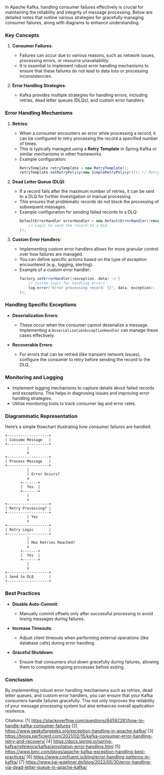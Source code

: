 In Apache Kafka, handling consumer failures effectively is crucial for maintaining the reliability and integrity of message processing. Below are detailed notes that outline various strategies for gracefully managing consumer failures, along with diagrams to enhance understanding.

### Key Concepts

1. **Consumer Failures**:
   - Failures can occur due to various reasons, such as network issues, processing errors, or resource unavailability.
   - It is essential to implement robust error handling mechanisms to ensure that these failures do not lead to data loss or processing inconsistencies.

2. **Error Handling Strategies**:
   - Kafka provides multiple strategies for handling errors, including retries, dead letter queues (DLQs), and custom error handlers.

### Error Handling Mechanisms

1. **Retries**:
   - When a consumer encounters an error while processing a record, it can be configured to retry processing the record a specified number of times.
   - This is typically managed using a **Retry Template** in Spring Kafka or similar mechanisms in other frameworks.
   - Example configuration:
     ```java
     RetryTemplate retryTemplate = new RetryTemplate();
     retryTemplate.setRetryPolicy(new SimpleRetryPolicy(3)); // Retry 3 times
     ```

2. **Dead Letter Queue (DLQ)**:
   - If a record fails after the maximum number of retries, it can be sent to a DLQ for further investigation or manual processing.
   - This ensures that problematic records do not block the processing of subsequent messages.
   - Example configuration for sending failed records to a DLQ:
     ```java
     DefaultErrorHandler errorHandler = new DefaultErrorHandler((record, exception) -> {
         // Logic to send the record to a DLQ
     });
     ```

3. **Custom Error Handlers**:
   - Implementing custom error handlers allows for more granular control over how failures are managed.
   - You can define specific actions based on the type of exception encountered (e.g., logging, alerting).
   - Example of a custom error handler:
     ```java
     factory.setErrorHandler((exception, data) -> {
         // Custom logic for handling errors
         log.error("Error processing record: {}", data, exception);
     });
     ```

### Handling Specific Exceptions

- **Deserialization Errors**: 
  - These occur when the consumer cannot deserialize a message. Implementing a `DeserializationExceptionHandler` can manage these cases effectively.
  
- **Recoverable Errors**: 
  - For errors that can be retried (like transient network issues), configure the consumer to retry before sending the record to the DLQ.

### Monitoring and Logging

- Implement logging mechanisms to capture details about failed records and exceptions. This helps in diagnosing issues and improving error handling strategies.
- Utilize monitoring tools to track consumer lag and error rates.

### Diagrammatic Representation

Here’s a simple flowchart illustrating how consumer failures are handled:

```
+-------------------+
| Consume Message   |
+-------------------+
          |
          v
+-------------------+
| Process Message   |
+-------------------+
          |
          | Error Occurs?
          v
       +-------+
       |  Yes  |
       +-------+
          |
          v
+-------------------+
| Retry Processing? |
+-------------------+
          | Yes
          v
+-------------------+
| Retry Logic       |
+-------------------+
          |
          | Max Retries Reached?
          v
       +-------+
       |  Yes  |
       +-------+
          |
          v
+-------------------+
| Send to DLQ       |
+-------------------+
```

### Best Practices

- **Disable Auto-Commit**: 
  - Manually commit offsets only after successful processing to avoid losing messages during failures.
  
- **Increase Timeouts**: 
  - Adjust client timeouts when performing external operations (like database calls) during error handling.

- **Graceful Shutdown**: 
  - Ensure that consumers shut down gracefully during failures, allowing them to complete ongoing processes before exiting.

### Conclusion

By implementing robust error handling mechanisms such as retries, dead letter queues, and custom error handlers, you can ensure that your Kafka consumers handle failures gracefully. This not only improves the reliability of your message processing system but also enhances overall application resilience.

Citations:
[1] https://stackoverflow.com/questions/64592281/how-to-handle-kafka-consumer-failures
[2] https://www.geeksforgeeks.org/exception-handling-in-apache-kafka/
[3] https://blogs.perficient.com/2021/02/15/kafka-consumer-error-handling-retry-and-recovery/
[4] https://docs.spring.io/spring-kafka/reference/kafka/annotation-error-handling.html
[5] https://www.bmc.com/blogs/apache-kafka-exception-handling-best-practices/
[6] https://www.confluent.io/blog/error-handling-patterns-in-kafka/
[7] https://www.kai-waehner.de/blog/2022/05/30/error-handling-via-dead-letter-queue-in-apache-kafka/